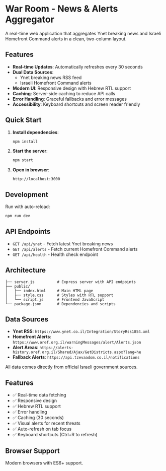 # War Room - News & Alerts Aggregator

A real-time web application that aggregates Ynet breaking news and Israeli Homefront Command alerts in a clean, two-column layout.

## Features

- **Real-time Updates**: Automatically refreshes every 30 seconds
- **Dual Data Sources**:
  - Ynet breaking news RSS feed
  - Israeli Homefront Command alerts
- **Modern UI**: Responsive design with Hebrew RTL support
- **Caching**: Server-side caching to reduce API calls
- **Error Handling**: Graceful fallbacks and error messages
- **Accessibility**: Keyboard shortcuts and screen reader friendly

## Quick Start

1. **Install dependencies**:
   ```bash
   npm install
   ```

2. **Start the server**:
   ```bash
   npm start
   ```

3. **Open in browser**:
   ```
   http://localhost:3000
   ```

## Development

Run with auto-reload:
```bash
npm run dev
```

## API Endpoints

- `GET /api/ynet` - Fetch latest Ynet breaking news
- `GET /api/alerts` - Fetch current Homefront Command alerts
- `GET /api/health` - Health check endpoint

## Architecture

```
├── server.js          # Express server with API endpoints
├── public/
│   ├── index.html     # Main HTML page
│   ├── style.css      # Styles with RTL support
│   └── script.js      # Frontend JavaScript
└── package.json       # Dependencies and scripts
```

## Data Sources

- **Ynet RSS**: `https://www.ynet.co.il/Integration/StoryRss1854.xml`
- **Homefront Alerts**: `https://www.oref.org.il/warningMessages/alert/Alerts.json`
- **Alert Areas**: `https://alerts-history.oref.org.il/Shared/Ajax/GetDistricts.aspx?lang=he`
- **Fallback Alerts**: `https://api.tzevaadom.co.il/notifications`

All data comes directly from official Israeli government sources.

## Features

- ✅ Real-time data fetching
- ✅ Responsive design
- ✅ Hebrew RTL support
- ✅ Error handling
- ✅ Caching (30 seconds)
- ✅ Visual alerts for recent threats
- ✅ Auto-refresh on tab focus
- ✅ Keyboard shortcuts (Ctrl+R to refresh)

## Browser Support

Modern browsers with ES6+ support.
